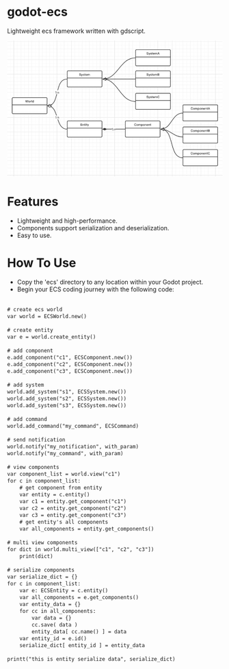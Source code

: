 # godot-ecs
Lightweight ecs framework written with gdscript.

![](ecs.png)

# Features

- Lightweight and high-performance.
- Components support serialization and deserialization.
- Easy to use.

# How To Use

- Copy the 'ecs' directory to any location within your Godot project.
- Begin your ECS coding journey with the following code:

```gdscript

# create ecs world
var world = ECSWorld.new()

# create entity
var e = world.create_entity()

# add component
e.add_component("c1", ECSComponent.new())
e.add_component("c2", ECSComponent.new())
e.add_component("c3", ECSComponent.new())

# add system
world.add_system("s1", ECSSystem.new())
world.add_system("s2", ECSSystem.new())
world.add_system("s3", ECSSystem.new())

# add command
world.add_command("my_command", ECSCommand)

# send notification
world.notify("my_notification", with_param)
world.notify("my_command", with_param)

# view components
var component_list = world.view("c1")
for c in component_list:
	# get component from entity
	var entity = c.entity()
	var c1 = entity.get_component("c1")
	var c2 = entity.get_component("c2")
	var c3 = entity.get_component("c3")
	# get entity's all components
	var all_components = entity.get_components()

# multi view components
for dict in world.multi_view(["c1", "c2", "c3"])
	print(dict)
	
# serialize components
var serialize_dict = {}
for c in component_list:
	var e: ECSEntity = c.entity()
	var all_components = e.get_components()
	var entity_data = {}
	for cc in all_components:
		var data = {}
		cc.save( data )
		entity_data[ cc.name() ] = data
	var entity_id = e.id()
	serialize_dict[ entity_id ] = entity_data

printt("this is entity serialize data", serialize_dict)

```
